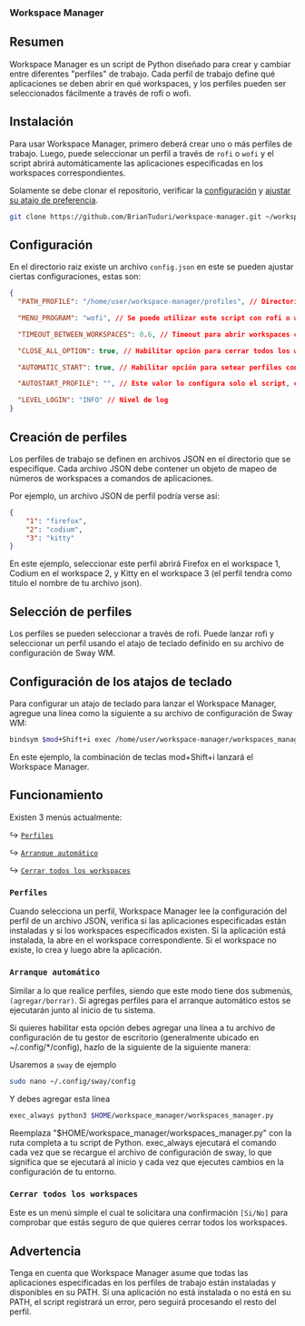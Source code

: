 ### Workspace Manager

## Resumen
Workspace Manager es un script de Python diseñado para crear y cambiar entre diferentes "perfiles" de trabajo. Cada perfil de trabajo define qué aplicaciones se deben abrir en qué workspaces, y los perfiles pueden ser seleccionados fácilmente a través de rofi o wofi.

## Instalación

Para usar Workspace Manager, primero deberá crear uno o más perfiles de trabajo. Luego, puede seleccionar un perfil a través de `rofi` o `wofi` y el script abrirá automáticamente las aplicaciones especificadas en los workspaces correspondientes.

Solamente se debe clonar el repositorio, verificar la [configuración](#Configuración) y [ajustar su atajo de preferencia](#configuración-de-los-atajos-de-teclado).

```bash
git clone https://github.com/BrianTuduri/workspace-manager.git ~/workspace_manager
```

## Configuración

En el directorio raiz existe un archivo `config.json` en este se pueden ajustar ciertas configuraciones, estas son:

```json
{
  "PATH_PROFILE": "/home/user/workspace-manager/profiles", // Directorio de perfiles

  "MENU_PROGRAM": "wofi", // Se puede utilizar este script con rofi o wofi, estos son los valores que deben ir aqui.

  "TIMEOUT_BETWEEN_WORKSPACES": 0.6, // Timeout para abrir workspaces con aplicaciones

  "CLOSE_ALL_OPTION": true, // Habilitar opción para cerrar todos los workspaces

  "AUTOMATIC_START": true, // Habilitar opción para setear perfiles con arranque automático

  "AUTOSTART_PROFILE": "", // Este valor lo configura solo el script, en caso de querer configurarlo manualmente, aqui debe ir el nonmbre de tu perfil.

  "LEVEL_LOGIN": "INFO" // Nivel de log
}

```
## Creación de perfiles

Los perfiles de trabajo se definen en archivos JSON en el directorio que se especifique. Cada archivo JSON debe contener un objeto de mapeo de números de workspaces a comandos de aplicaciones.

Por ejemplo, un archivo JSON de perfil podría verse así:


```json
{
    "1": "firefox",
    "2": "codium",
    "3": "kitty"
}
```
En este ejemplo, seleccionar este perfil abrirá Firefox en el workspace 1, Codium en el workspace 2, y Kitty en el workspace 3 (el perfil tendra como titulo el nombre de tu archivo json).

## Selección de perfiles

Los perfiles se pueden seleccionar a través de rofi. Puede lanzar rofi y seleccionar un perfil usando el atajo de teclado definido en su archivo de configuración de Sway WM.

## Configuración de los atajos de teclado

Para configurar un atajo de teclado para lanzar el Workspace Manager, agregue una línea como la siguiente a su archivo de configuración de Sway WM:

```bash
bindsym $mod+Shift+i exec /home/user/workspace-manager/workspaces_manager.py
```

En este ejemplo, la combinación de teclas mod+Shift+i lanzará el Workspace Manager.

## Funcionamiento

Existen 3 menús actualmente:

↪ [`Perfiles`](#perfiles)

↪ [`Arranque automático`](#arranque-automático)

↪ [`Cerrar todos los workspaces`](#cerrar-todos-los-workspaces)

### `Perfiles`
Cuando selecciona un perfil, Workspace Manager lee la configuración del perfil de un archivo JSON, verifica si las aplicaciones especificadas están instaladas y si los workspaces especificados existen. Si la aplicación está instalada, la abre en el workspace correspondiente. Si el workspace no existe, lo crea y luego abre la aplicación.

### `Arranque automático`
Similar a lo que realice perfiles, siendo que este modo tiene dos submenús, `(agregar/borrar)`. Si agregas perfiles para el arranque automático estos se ejecutarán junto al inicio de tu sistema.

Si quieres habilitar esta opción debes agregar una línea a tu archivo de configuración de tu gestor de escritorio (generalmente ubicado en ~/.config/*/config), hazlo de la siguiente de la siguiente manera:

Usaremos a `sway` de ejemplo

```bash
sudo nano ~/.config/sway/config 
```

Y debes agregar esta línea

```bash
exec_always python3 $HOME/workspace_manager/workspaces_manager.py
```

Reemplaza "$HOME/workspace_manager/workspaces_manager.py" con la ruta completa a tu script de Python. exec_always ejecutará el comando cada vez que se recargue el archivo de configuración de sway, lo que significa que se ejecutará al inicio y cada vez que ejecutes cambios en la configuración de tu entorno.

### `Cerrar todos los workspaces`
Este es un menú simple el cual te solicitara una confirmación `[Si/No]` para comprobar que estás seguro de que quieres cerrar todos los workspaces.


## Advertencia

Tenga en cuenta que Workspace Manager asume que todas las aplicaciones especificadas en los perfiles de trabajo están instaladas y disponibles en su PATH. Si una aplicación no está instalada o no está en su PATH, el script registrará un error, pero seguirá procesando el resto del perfil.
